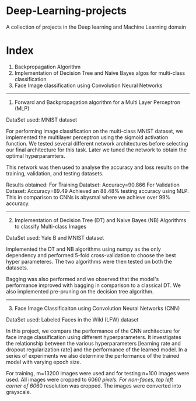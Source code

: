 # Deep-Learning-projects
A collection of projects in the Deep learning and Machine Learning domain

# Index

1. Backpropagation Algorithm
2. Implementation of Decision Tree and Naive Bayes algos for multi-class classification
3. Face Image classification using Convolution Neural Networks

______________________________________________________________________________________________________________________________
1. Forward and Backpropagation algorithm for a Multi Layer Perceptron (MLP)

DataSet used: MNIST dataset

For performing image classification on the multi-class MNIST dataset, we implemented the multilayer perceptron using the sigmoid activation function. We tested several different network architectures before selecting our final architecture for this task. Later we tuned the network to obtain the optimal hyperparamters. 

This network was then used to analyse the accuracy and loss results on the training, validation, and testing datasets.

Results obtained: 
For Training Datatset: Accuracy=90.866
For Validation Dataset: Accuracy=89.49
Achieved an 88.48% testing accuracy using MLP. This in comparison to CNNs is abysmal where we achieve over 99% accuracy. 


______________________________________________________________________________________________________________________________
2. Implementation of Decision Tree (DT) and Naive Bayes (NB) Algorithms to classify Multi-class Images 

DataSet used: Yale B and MNIST dataset

Implemented the DT and NB algorithms using numpy as the only dependency and performed 5-fold cross-validation to choose the best hyper parameteres. The two algorithms were then tested on both the datasets.

Bagging was also performed and we observed that the model's performance improved with bagging in comparison to a classical DT.
We also implemented pre-pruning on the decision tree algorithm.



______________________________________________________________________________________________________________________________
3. Face Image Classificaiton using Convolution Neural Networks (CNN)

DataSet used: Labeled Faces in the Wild (LFW) dataset

In this project, we compare the performance of the CNN architecture for face image classification using different hyperparameters. It investigates the relationship between the various hyperparameters [learning rate and dropout regularization rate] and the performance of the learned model. In a series of experiments we also determine the performance of the trained model with varying epoch size.

For training, m=13200 images were used and for testing n=100 images were used. All images were cropped to 60*60 pixels. For non-faces, top left corner of 60*60 resolution was cropped. The images were converted into grayscale.
